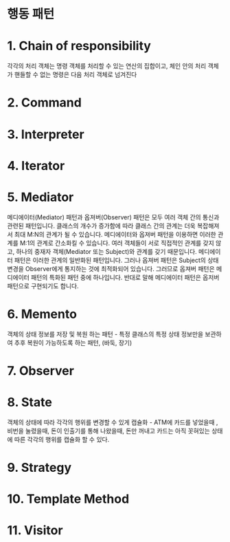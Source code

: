 # 행동 패턴
# 1. Chain of responsibility
   각각의 처리 객체는 명령 객체를 처리할 수 있는 연산의 집합이고, 체인 안의 처리 객체가 핸들할 수 없는 명령은 다음 처리 객체로 넘겨진다

   # 2. Command
   # 3. Interpreter
   # 4. Iterator
   # 5. Mediator
   메디에이터(Mediator) 패턴과 옵져버(Observer) 패턴은 모두 여러 객체 간의 통신과 관련된 패턴입니다.
   클래스의 개수가 증가함에 따라 클래스 간의 관계는 더욱 복잡해져서 최대 M:N의 관계가 될 수 있습니다.
   메디에이터와 옵져버 패턴을 이용하면 이러한 관계를 M:1의 관계로 간소화킬 수 있습니다.
   여러 객체들이 서로 직접적인 관계를 갖지 않고, 하나의 중재자 객체(Mediator 또는 Subject)와 관계를 갖기 때문입니다.
   메디에이터 패턴은 이러한 관계의 일반화된 패턴입니다.
   그러나 옵져버 패턴은 Subject의 상태 변경을 Observer에게 통지하는 것에 최적화되어 있습니다.
   그러므로 옵져버 패턴은 메디에이터 패턴의 특화된 패턴 중에 하나입니다.
   반대로 말해 메디에이터 패턴은 옵저버 패턴으로 구현되기도 합니다.

   # 6. Memento
   객체의 상태 정보를 저장 및 복원 하는 패턴 - 특정 클래스의 특정 상태 정보만을 보관하여 추후 복원이 가능하도록 하는 패턴, (바둑, 장기)
   # 7. Observer
   # 8. State
   객체의 상태에 따라 각각의 행위를 변경할 수 있게 캡슐화 - ATM에 카드를 넣었을때 , 비번을 눌렸을때,
   돈이 인출기를 통해 나왔을때, 돈만 꺼내고 카드는 아직 꼿혀있는 상태에 따른 각각의 행위를 캡슐화 할 수 있다.
   # 9. Strategy
   # 10. Template Method
   # 11. Visitor

